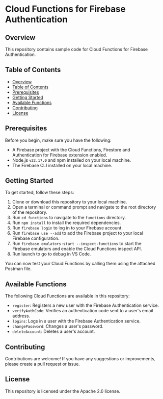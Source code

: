 # Cloud Functions for Firebase Authentication

## Overview
This repository contains sample code for Cloud Functions for Firebase Authentication.

## Table of Contents
- [Overview](#overview)
- [Table of Contents](#table-of-contents)
- [Prerequisites](#prerequisites)
- [Getting Started](#getting-started)
- [Available Functions](#available-functions)
- [Contributing](#contributing)
- [License](#license)


## Prerequisites
Before you begin, make sure you have the following:

- A Firebase project with the Cloud Functions, Firestore and Authentication for Firebase extension enabled.
- Node.js `v22.17.0` and npm installed on your local machine.
- The Firebase CLI installed on your local machine.

## Getting Started
To get started, follow these steps:

1. Clone or download this repository to your local machine.
2. Open a terminal or command prompt and navigate to the root directory of the repository.
3. Run `cd functions` to navigate to the `functions` directory.
4. Run `npm install` to install the required dependencies.
5. Run `firebase login` to log in to your Firebase account.
6. Run `firebase use --add` to add the Firebase project to your local Firebase configuration.
7. Run `firebase emulators:start --inspect-functions` to start the Firebase emulators and enable the Cloud Functions inspect API.
8. Run launch to go to debug in VS Code.

You can now test your Cloud Functions by calling them using the attached Postman file.

## Available Functions
The following Cloud Functions are available in this repository:
- `register`: Registers a new user with the Firebase Authentication service.
- `verifyAuthCode`: Verifies an authentication code sent to a user's email address.
- `logins`: Logs in a user with the Firebase Authentication service.
- `changePassword`: Changes a user's password.
- `deleteAccount`: Deletes a user's account.

## Contributing
Contributions are welcome! If you have any suggestions or improvements, please create a pull request or issue.


## License
This repository is licensed under the Apache 2.0 license.



